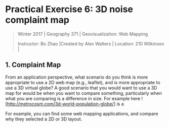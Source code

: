 # Practical Exercise 6: 3D noise complaint map

> Winter 2017 | Geography 371 | Geovisualization: Web Mapping
>
> Instructor: Bo Zhao |Created by Alex Walters | Location: 210 Wilkinson | 
>

## 1. Complaint Map
From an application perspective, what scenario do you think is more appropriate to use a 2D web map (e.g., leaflet), and is more appropriate to use a 3D virtual globe?
  A good scenario that you would want to use a 3D map for would be when you want to compare something, particularly when what you are comparing is a difference in size. For example here ![http://metrocosm.com/3d-world-population-globe/] is a



For example, you can find some web mapping applications, and compare why they selected a 2D or 3D layout.
